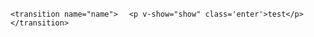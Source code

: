 <style>
.name-enter-active, .naem-leave-active{
    /* transition: opacity 1s;  只变化opacity*/
    transition: all 1s; /* 所有在1s内变化*/
    /* transition: bounce-in 1s;  bounce-in 在1s内变化 */
    /* transition: bounce-in 1s reverse; */
}
.name-enter, .name-leave-to{
    opacity:0;
    transform: translateX(10px); /*位移*/

}
@keyframes bounce-in{
    0%{  
        transform: scale(0)
    }
    50%{
        transform: scale(1.5)
    }
    100%{
        transform: scale(1)
    }
}
</style>

`<transition name="name">`
&emsp;`<p v-show="show" class='enter'>test</p>`
`</transition>`